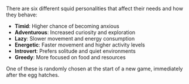 There are six different squid personalities that affect their needs and how they behave: 

* **Timid**: Higher chance of becoming anxious 
* **Adventurous**: Increased curiosity and exploration 
* **Lazy**: Slower movement and energy consumption 
* **Energetic**: Faster movement and higher activity levels 
* **Introvert**: Prefers solitude and quiet environments 
* **Greedy**: More focused on food and resources 

One of these is randomly chosen  at the start of a new game, immediately after the egg hatches. 
